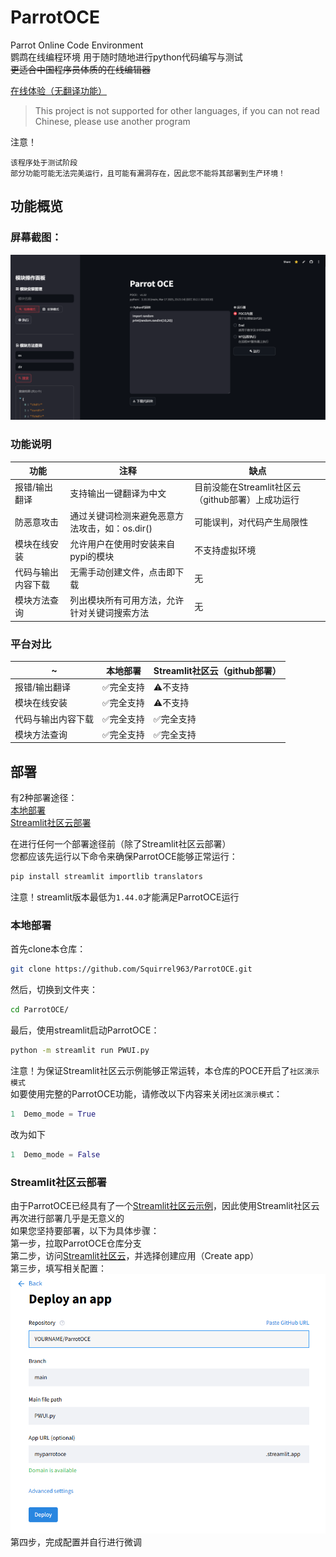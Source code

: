 # ParrotOCE
Parrot Online Code Environment  
鹦鹉在线编程环境  用于随时随地进行python代码编写与测试  
~~更适合中国程序员体质的在线编辑器~~


[在线体验（无翻译功能）](https://parrotoce.streamlit.app/)


>This project is not supported for other languages, if you can not read Chinese, please use another program  

注意！
```
该程序处于测试阶段
部分功能可能无法完美运行，且可能有漏洞存在，因此您不能将其部署到生产环境！
```

## 功能概览
### 屏幕截图：
![ui](ui.png)
### 功能说明
|功能|注释|缺点|
| ---------- | -----------| -----------|
|报错/输出翻译|支持输出一键翻译为中文|目前没能在Streamlit社区云（github部署）上成功运行|
|防恶意攻击|通过关键词检测来避免恶意方法攻击，如：os.dir()|可能误判，对代码产生局限性|
|模块在线安装|允许用户在使用时安装来自pypi的模块|不支持虚拟环境|
|代码与输出内容下载|无需手动创建文件，点击即下载|无|
|模块方法查询|列出模块所有可用方法，允许针对关键词搜索方法|无|
### 平台对比
|~|本地部署|Streamlit社区云（github部署）|
| ---------- | -----------| -----------|
|报错/输出翻译|✅完全支持|⚠️不支持|
|模块在线安装|✅完全支持|⚠️不支持|
|代码与输出内容下载|✅完全支持|✅完全支持|
|模块方法查询|✅完全支持|✅完全支持|

## 部署
有2种部署途径：  
[本地部署](#本地部署)  
[Streamlit社区云部署](#Streamlit社区云部署)  


在进行任何一个部署途径前（除了Streamlit社区云部署）  
您都应该先运行以下命令来确保ParrotOCE能够正常运行：
```bash
pip install streamlit importlib translators
```
注意！streamlit版本最低为`1.44.0`才能满足ParrotOCE运行




### 本地部署
首先clone本仓库：    
```bash
git clone https://github.com/Squirrel963/ParrotOCE.git
```
然后，切换到文件夹：  
```bash
cd ParrotOCE/
```
最后，使用streamlit启动ParrotOCE：  
```bash
python -m streamlit run PWUI.py
```
注意！为保证Streamlit社区云示例能够正常运转，本仓库的POCE开启了`社区演示模式`   
如要使用完整的ParrotOCE功能，请修改以下内容来关闭`社区演示模式`：  
```python
1  Demo_mode = True
```
改为如下  
```python
1  Demo_mode = False
```
### Streamlit社区云部署
由于ParrotOCE已经具有了一个[Streamlit社区云示例](https://parrotoce.streamlit.app)，因此使用Streamlit社区云再次进行部署几乎是无意义的  
如果您坚持要部署，以下为具体步骤：  
第一步，拉取ParrotOCE仓库分支  
第二步，访问[Streamlit社区云](https://share.streamlit.io/)，并选择创建应用（Create app）  
第三步，填写相关配置：
![build_scc](build_scc.png)  
第四步，完成配置并自行进行微调
